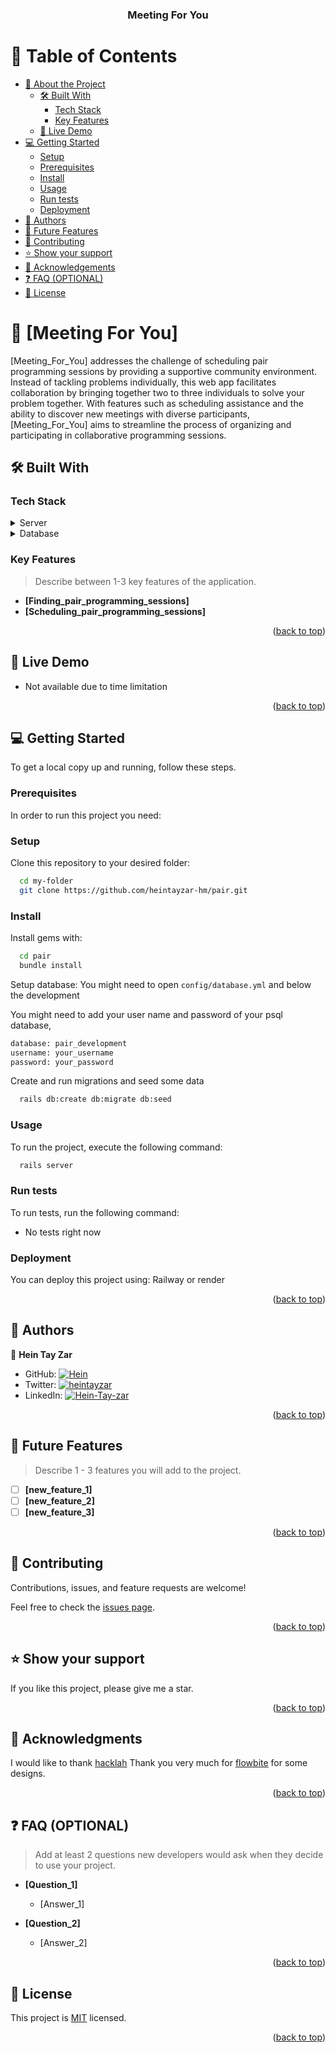 <a name="readme-top"></a>

<!--
HOW TO USE:
This is an example of how you may give instructions on setting up your project locally.

Modify this file to match your project and remove sections that don't apply.

REQUIRED SECTIONS:
- Table of Contents
- About the Project
  - Built With
  - Live Demo
- Getting Started
- Authors
- Future Features
- Contributing
- Show your support
- Acknowledgements
- License

OPTIONAL SECTIONS:
- FAQ

After you're finished please remove all the comments and instructions!
-->

<div align="center">

  <h3><b>Meeting For You</b></h3>

</div>

<!-- TABLE OF CONTENTS -->

# 📗 Table of Contents

- [📖 About the Project](#about-project)
  - [🛠 Built With](#built-with)
    - [Tech Stack](#tech-stack)
    - [Key Features](#key-features)
  - [🚀 Live Demo](#live-demo)
- [💻 Getting Started](#getting-started)
  - [Setup](#setup)
  - [Prerequisites](#prerequisites)
  - [Install](#install)
  - [Usage](#usage)
  - [Run tests](#run-tests)
  - [Deployment](#deployment)
- [👥 Authors](#authors)
- [🔭 Future Features](#future-features)
- [🤝 Contributing](#contributing)
- [⭐️ Show your support](#support)
- [🙏 Acknowledgements](#acknowledgements)
- [❓ FAQ (OPTIONAL)](#faq)
- [📝 License](#license)

<!-- PROJECT DESCRIPTION -->

# 📖 [Meeting For You] <a name="about-project"></a>

[Meeting_For_You] addresses the challenge of scheduling pair programming sessions by providing a supportive community environment. Instead of tackling problems individually, this web app facilitates collaboration by bringing together two to three individuals to solve your problem together. With features such as scheduling assistance and the ability to discover new meetings with diverse participants, [Meeting_For_You] aims to streamline the process of organizing and participating in collaborative programming sessions.


## 🛠 Built With <a name="built-with"></a>

### Tech Stack <a name="tech-stack"></a>


<details>
  <summary>Server</summary>
  <ul>
    <li><a href="https://rubyonrails.org/">Ruby On Rails</a></li>
  </ul>
</details>

<details>
<summary>Database</summary>
  <ul>
    <li><a href="https://www.postgresql.org/">PostgreSQL</a></li>
  </ul>
</details>

<!-- Features -->

### Key Features <a name="key-features"></a>

> Describe between 1-3 key features of the application.

- **[Finding_pair_programming_sessions]**
- **[Scheduling_pair_programming_sessions]**

<p align="right">(<a href="#readme-top">back to top</a>)</p>

<!-- LIVE DEMO -->

## 🚀 Live Demo <a name="live-demo"></a>

- Not available due to time limitation

<p align="right">(<a href="#readme-top">back to top</a>)</p>

<!-- GETTING STARTED -->

## 💻 Getting Started <a name="getting-started"></a>


To get a local copy up and running, follow these steps.

### Prerequisites

In order to run this project you need:

<!--
Example command:

```sh
 gem install rails
```
 -->

### Setup

Clone this repository to your desired folder:

<!--
Example commands:

```sh
  cd my-folder
  git clone git@github.com:myaccount/my-project.git
```
--->

```sh
  cd my-folder
  git clone https://github.com/heintayzar-hm/pair.git
```

### Install

Install gems with:

<!--
Example command:

```sh
  cd my-project
  gem install
```
--->

```sh
  cd pair
  bundle install
```

Setup database:
You might need to open `config/database.yml` and below the development

You might need to add your user name and password of your psql database,

```sh
database: pair_development
username: your_username
password: your_password
```

Create and run migrations and seed some data
```sh
  rails db:create db:migrate db:seed
```

### Usage

To run the project, execute the following command:

<!--
Example command:

```sh
  rails server
```
--->

```sh
  rails server
```

### Run tests

To run tests, run the following command:
- No tests right now

<!--
Example command:

```sh
  bin/rails test test/models/article_test.rb
```
--->

### Deployment

You can deploy this project using: Railway or render

<!--
Example:

```sh

```
 -->

<p align="right">(<a href="#readme-top">back to top</a>)</p>

<!-- AUTHORS -->

## 👥 Authors <a name="authors"></a>

👤 **Hein Tay Zar**

- GitHub: [![Hein](https://img.shields.io/badge/-Hein_Tay_Zar-white?logo=GitHub&logoColor=181717&style=plastic)](https://github.com/heintayzar-hm)
- Twitter: [![heintayzar](https://img.shields.io/badge/-heintayzar-blue?logo=Twitter&logoColor=skyBlue&style=plastic)](https://twitter.com/heintayzarhm)
- LinkedIn: [![Hein-Tay-zar](https://img.shields.io/badge/-Hein_Tay_Zar-blue?logo=LinkedIn&logoColor=#0072b1&style=plastic)](https://www.linkedin.com/in/hein-tay-zar)

<p align="right">(<a href="#readme-top">back to top</a>)</p>

<!-- FUTURE FEATURES -->

## 🔭 Future Features <a name="future-features"></a>

> Describe 1 - 3 features you will add to the project.

- [ ] **[new_feature_1]**
- [ ] **[new_feature_2]**
- [ ] **[new_feature_3]**

<p align="right">(<a href="#readme-top">back to top</a>)</p>

<!-- CONTRIBUTING -->

## 🤝 Contributing <a name="contributing"></a>

Contributions, issues, and feature requests are welcome!

Feel free to check the [issues page](../../issues/).

<p align="right">(<a href="#readme-top">back to top</a>)</p>

<!-- SUPPORT -->

## ⭐️ Show your support <a name="support"></a>


If you like this project, please give me a star.

<p align="right">(<a href="#readme-top">back to top</a>)</p>

<!-- ACKNOWLEDGEMENTS -->

## 🙏 Acknowledgments <a name="acknowledgements"></a>

I would like to thank [hacklah](https://hacklah.devpost.com/)
Thank you very much for [flowbite](https://flowbite.com/blocks/publisher/blog-templates/) for some designs.

<p align="right">(<a href="#readme-top">back to top</a>)</p>

<!-- FAQ (optional) -->

## ❓ FAQ (OPTIONAL) <a name="faq"></a>

> Add at least 2 questions new developers would ask when they decide to use your project.

- **[Question_1]**

  - [Answer_1]

- **[Question_2]**

  - [Answer_2]

<p align="right">(<a href="#readme-top">back to top</a>)</p>

<!-- LICENSE -->

## 📝 License <a name="license"></a>

This project is [MIT](./LICENSE) licensed.


<p align="right">(<a href="#readme-top">back to top</a>)</p>
